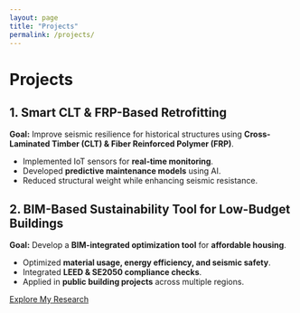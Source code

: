 ```yaml
---
layout: page
title: "Projects"
permalink: /projects/
---
```


# **Projects**

## **1. Smart CLT & FRP-Based Retrofitting**
**Goal:** Improve seismic resilience for historical structures using **Cross-Laminated Timber (CLT) & Fiber Reinforced Polymer (FRP)**.

- Implemented IoT sensors for **real-time monitoring**.
- Developed **predictive maintenance models** using AI.
- Reduced structural weight while enhancing seismic resistance.

## **2. BIM-Based Sustainability Tool for Low-Budget Buildings**
**Goal:** Develop a **BIM-integrated optimization tool** for **affordable housing**.

- Optimized **material usage, energy efficiency, and seismic safety**.
- Integrated **LEED & SE2050 compliance checks**.
- Applied in **public building projects** across multiple regions.

[Explore My Research](/research)
